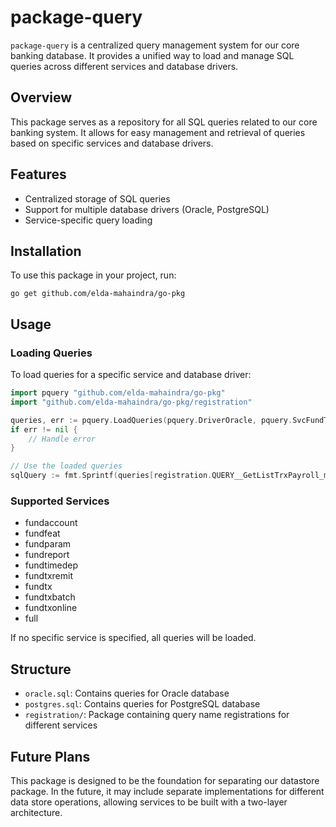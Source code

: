 # package-query

`package-query` is a centralized query management system for our core banking database. It provides a unified way to load and manage SQL queries across different services and database drivers.

## Overview

This package serves as a repository for all SQL queries related to our core banking system. It allows for easy management and retrieval of queries based on specific services and database drivers.

## Features

- Centralized storage of SQL queries
- Support for multiple database drivers (Oracle, PostgreSQL)
- Service-specific query loading

## Installation

To use this package in your project, run:

```
go get github.com/elda-mahaindra/go-pkg
```

## Usage

### Loading Queries

To load queries for a specific service and database driver:

```go
import pquery "github.com/elda-mahaindra/go-pkg"
import "github.com/elda-mahaindra/go-pkg/registration"

queries, err := pquery.LoadQueries(pquery.DriverOracle, pquery.SvcFundTxBatch)
if err != nil {
    // Handle error
}

// Use the loaded queries
sqlQuery := fmt.Sprintf(queries[registration.QUERY__GetListTrxPayroll_main], "core")
```

### Supported Services

- fundaccount
- fundfeat
- fundparam
- fundreport
- fundtimedep
- fundtxremit
- fundtx
- fundtxbatch
- fundtxonline
- full

If no specific service is specified, all queries will be loaded.

## Structure

- `oracle.sql`: Contains queries for Oracle database
- `postgres.sql`: Contains queries for PostgreSQL database
- `registration/`: Package containing query name registrations for different services

## Future Plans

This package is designed to be the foundation for separating our datastore package. In the future, it may include separate implementations for different data store operations, allowing services to be built with a two-layer architecture.
